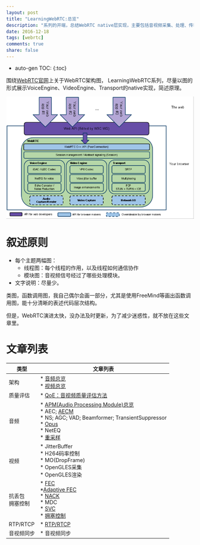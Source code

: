 ```yaml
---
layout: post
title: "LearningWebRTC:总览"
description: "系列的开端，总结WebRTC native层实现，主要包括音视频采集、处理、传输、渲染。"
date: 2016-12-18
tags: [webrtc]
comments: true
share: false
---
```


* auto-gen TOC:
{:toc}

围绕[WebRTC官网](https://webrtc.org/architecture/)上关于WebRTC架构图，
LearningWebRTC系列，尽量以图的形式展示VoiceEngine、VideoEngine、Transport的native实现，简述原理。

![webrtc-Architecture](/images/LearningWebRTC/webrtc-Architecture.png)

# 叙述原则

  * 每个主题两幅图：
    * 线程图：每个线程的作用，以及线程如何通信协作
    * 模块图：音视频信号经过了哪些处理模块。  
  * 文字说明：尽量少。

类图，函数调用图，我自己偶尔会画一部分，尤其是使用FreeMind等画出函数调用图，能十分清晰的表述代码层次结构。

但是，WebRTC演进太快，没办法及时更新，为了减少迷惑性，就不放在这些文章里。

# 文章列表

| 类型  | 文章列表 |
| - | - |
| 架构  | * [音频总览](https://xjsxjtu.github.io/2017-07-01/LearningWebRTC-AudioArchitecture/) <BR>  * [视频总览](https://xjsxjtu.github.io/2017-08-01/LearningWebRTC-video_arch/) |
| 质量评估 | * [QoE：音视频质量评估方法](https://xjsxjtu.github.io/2017-04-17/LearningWebRTC-1/)
| 音频  | * [APM(Audio Processing Module)总览](https://xjsxjtu.github.io/2017-07-01/LearningWebRTC-apm_overview/)<BR>    * AEC; [AECM](https://xjsxjtu.github.io/2017-07-05/LearningWebRTC-apm_aecm/)<BR>    * NS; AGC; VAD; Beamformer; TransientSuppressor<BR>  * [Opus](https://xjsxjtu.github.io/2017-07-08/LearningWebRTC-opus/)<BR>  * NetEQ<BR>  * [重采样](https://xjsxjtu.github.io/2017-07-08/LearningWebRTC-audio_resample/) |
| 视频  |  * JitterBuffer<BR> * H264码率控制<BR> * MO(DropFrame)<BR> * OpenGLES采集<BR> * OpenGLES渲染 |
| 抗丢包<BR>拥塞控制 | * [FEC](https://xjsxjtu.github.io/2017-07-16/LearningWebRTC-fec/)<BR> *[Adaptive FEC](https://xjsxjtu.github.io/2017-07-16/LearningWebRTC-adafec/)<BR> * [NACK](https://xjsxjtu.github.io/2017-07-16/LearningWebRTC-nack/)<BR> * MDC<BR> * [SVC](https://xjsxjtu.github.io/2017-06-24/H264-SVC/)<BR> * [拥塞控制](https://xjsxjtu.github.io/2017-07-18/LearningWebRTC-congestion_control/) |
| RTP/RTCP | * [RTP/RTCP](https://xjsxjtu.github.io/2017-06-25/LearningWebRTC-RTP-RTCP/) |
| 音视频同步 | * 音视频同步 |

